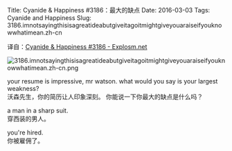 Title: Cyanide & Happiness #3186：最大的缺点
Date: 2016-03-03
Tags: Cyanide and Happiness
Slug: 3186.imnotsayingthisisagreatideabutgiveitagoitmightgiveyouaraiseifyouknowwhatimean.zh-cn

译自：[Cyanide & Happiness #3186 - Explosm.net](http://explosm.net/comics/3186/)


![3186.imnotsayingthisisagreatideabutgiveitagoitmightgiveyouaraiseifyouknowwhatimean.zh-cn.png](/static/images/comics/3186.imnotsayingthisisagreatideabutgiveitagoitmightgiveyouaraiseifyouknowwhatimean.zh-cn.png)



your resume is impressive,
mr watson. what would you say
is your largest weakness?           
沃森先生，你的简历让人印象深刻。
你能说一下你最大的缺点是什么吗？



a man in a sharp suit.          
穿西装的男人。


you're hired.       
你被雇佣了。